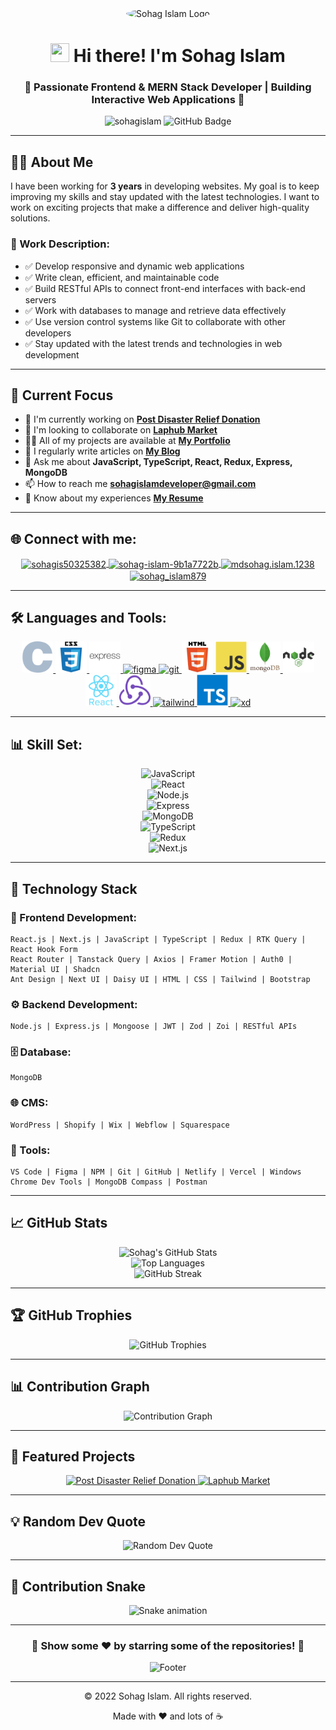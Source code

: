 <div align="center">
  <img src="https://i.ibb.co/DpvHZ4T/2.png" alt="Sohag Islam Logo" width="200" height="200" style="border-radius: 50%;">
</div>

<h1 align="center">
  <img src="https://raw.githubusercontent.com/MartinHeinz/MartinHeinz/master/wave.gif" width="30px" height="30px" />
  Hi there! I'm Sohag Islam
</h1>

<h3 align="center">🚀 Passionate Frontend & MERN Stack Developer | Building Interactive Web Applications 🚀</h3>

<div align="center">
  <img src="https://komarev.com/ghpvc/?username=sohagislam&label=Profile%20views&color=0e75b6&style=flat" alt="sohagislam" />
  <img src="https://img.shields.io/github/followers/sohagislam?label=Followers&style=social" alt="GitHub Badge">
</div>

---

## 👨‍💻 About Me

I have been working for **3 years** in developing websites. My goal is to keep improving my skills and stay updated with the latest technologies. I want to work on exciting projects that make a difference and deliver high-quality solutions.

### 🔨 Work Description:
- ✅ Develop responsive and dynamic web applications
- ✅ Write clean, efficient, and maintainable code
- ✅ Build RESTful APIs to connect front-end interfaces with back-end servers
- ✅ Work with databases to manage and retrieve data effectively
- ✅ Use version control systems like Git to collaborate with other developers
- ✅ Stay updated with the latest trends and technologies in web development

---

## 🎯 Current Focus

- 🔭 I'm currently working on **[Post Disaster Relief Donation](https://diaster-relief-donation-client.vercel.app/)**
- 👯 I'm looking to collaborate on **[Laphub Market](https://laphub-client.vercel.app/)**
- 👨‍💻 All of my projects are available at **[My Portfolio](https://portfolio-client-iota-three.vercel.app/)**
- 📝 I regularly write articles on **[My Blog](https://portfolio-client-iota-three.vercel.app/)**
- 💬 Ask me about **JavaScript, TypeScript, React, Redux, Express, MongoDB**
- 📫 How to reach me **sohagislamdeveloper@gmail.com**
- 📄 Know about my experiences **[My Resume](https://drive.google.com/file/d/1ZKzlyjV_-I8p92ryRXgLXwU2wxY8OjOv/view?usp=sharing)**

---

## 🌐 Connect with me:

<p align="center">
  <a href="https://x.com/sohagis50325382" target="blank">
    <img align="center" src="https://raw.githubusercontent.com/rahuldkjain/github-profile-readme-generator/master/src/images/icons/Social/twitter.svg" alt="sohagis50325382" height="40" width="50" />
  </a>
  <a href="https://linkedin.com/in/sohag-islam-9b1a7722b" target="blank">
    <img align="center" src="https://raw.githubusercontent.com/rahuldkjain/github-profile-readme-generator/master/src/images/icons/Social/linked-in-alt.svg" alt="sohag-islam-9b1a7722b" height="40" width="50" />
  </a>
  <a href="https://facebook.com/mdsohag.islam.1238" target="blank">
    <img align="center" src="https://raw.githubusercontent.com/rahuldkjain/github-profile-readme-generator/master/src/images/icons/Social/facebook.svg" alt="mdsohag.islam.1238" height="40" width="50" />
  </a>
  <a href="https://instagram.com/sohag_islam879" target="blank">
    <img align="center" src="https://raw.githubusercontent.com/rahuldkjain/github-profile-readme-generator/master/src/images/icons/Social/instagram.svg" alt="sohag_islam879" height="40" width="50" />
  </a>
</p>

---

## 🛠️ Languages and Tools:

<p align="center">
  <a href="https://www.cprogramming.com/" target="_blank" rel="noreferrer">
    <img src="https://raw.githubusercontent.com/devicons/devicon/master/icons/c/c-original.svg" alt="c" width="50" height="50"/>
  </a>
  <a href="https://www.w3schools.com/css/" target="_blank" rel="noreferrer">
    <img src="https://raw.githubusercontent.com/devicons/devicon/master/icons/css3/css3-original-wordmark.svg" alt="css3" width="50" height="50"/>
  </a>
  <a href="https://expressjs.com" target="_blank" rel="noreferrer">
    <img src="https://raw.githubusercontent.com/devicons/devicon/master/icons/express/express-original-wordmark.svg" alt="express" width="50" height="50"/>
  </a>
  <a href="https://www.figma.com/" target="_blank" rel="noreferrer">
    <img src="https://www.vectorlogo.zone/logos/figma/figma-icon.svg" alt="figma" width="50" height="50"/>
  </a>
  <a href="https://git-scm.com/" target="_blank" rel="noreferrer">
    <img src="https://www.vectorlogo.zone/logos/git-scm/git-scm-icon.svg" alt="git" width="50" height="50"/>
  </a>
  <a href="https://www.w3.org/html/" target="_blank" rel="noreferrer">
    <img src="https://raw.githubusercontent.com/devicons/devicon/master/icons/html5/html5-original-wordmark.svg" alt="html5" width="50" height="50"/>
  </a>
  <a href="https://developer.mozilla.org/en-US/docs/Web/JavaScript" target="_blank" rel="noreferrer">
    <img src="https://raw.githubusercontent.com/devicons/devicon/master/icons/javascript/javascript-original.svg" alt="javascript" width="50" height="50"/>
  </a>
  <a href="https://www.mongodb.com/" target="_blank" rel="noreferrer">
    <img src="https://raw.githubusercontent.com/devicons/devicon/master/icons/mongodb/mongodb-original-wordmark.svg" alt="mongodb" width="50" height="50"/>
  </a>
  <a href="https://nodejs.org" target="_blank" rel="noreferrer">
    <img src="https://raw.githubusercontent.com/devicons/devicon/master/icons/nodejs/nodejs-original-wordmark.svg" alt="nodejs" width="50" height="50"/>
  </a>
  <a href="https://reactjs.org/" target="_blank" rel="noreferrer">
    <img src="https://raw.githubusercontent.com/devicons/devicon/master/icons/react/react-original-wordmark.svg" alt="react" width="50" height="50"/>
  </a>
  <a href="https://redux.js.org" target="_blank" rel="noreferrer">
    <img src="https://raw.githubusercontent.com/devicons/devicon/master/icons/redux/redux-original.svg" alt="redux" width="50" height="50"/>
  </a>
  <a href="https://tailwindcss.com/" target="_blank" rel="noreferrer">
    <img src="https://www.vectorlogo.zone/logos/tailwindcss/tailwindcss-icon.svg" alt="tailwind" width="50" height="50"/>
  </a>
  <a href="https://www.typescriptlang.org/" target="_blank" rel="noreferrer">
    <img src="https://raw.githubusercontent.com/devicons/devicon/master/icons/typescript/typescript-original.svg" alt="typescript" width="50" height="50"/>
  </a>
  <a href="https://www.adobe.com/products/xd.html" target="_blank" rel="noreferrer">
    <img src="https://cdn.worldvectorlogo.com/logos/adobe-xd.svg" alt="xd" width="50" height="50"/>
  </a>
</p>

---

## 📊 Skill Set:

<p align="center">
  <img src="https://progress-bar.dev/90/?title=JavaScript&width=300&color=F7DF1E" alt="JavaScript" />
  <br>
  <img src="https://progress-bar.dev/85/?title=React&width=300&color=61DAFB" alt="React" />
  <br>
  <img src="https://progress-bar.dev/80/?title=Node.js&width=300&color=339933" alt="Node.js" />
  <br>
  <img src="https://progress-bar.dev/75/?title=Express&width=300&color=000000" alt="Express" />
  <br>
  <img src="https://progress-bar.dev/70/?title=MongoDB&width=300&color=47A248" alt="MongoDB" />
  <br>
  <img src="https://progress-bar.dev/75/?title=TypeScript&width=300&color=3178C6" alt="TypeScript" />
  <br>
  <img src="https://progress-bar.dev/80/?title=Redux&width=300&color=764ABC" alt="Redux" />
  <br>
  <img src="https://progress-bar.dev/75/?title=Next.js&width=300&color=000000" alt="Next.js" />
</p>

---

## 💼 Technology Stack

### 🎨 Frontend Development:
```
React.js | Next.js | JavaScript | TypeScript | Redux | RTK Query | React Hook Form 
React Router | Tanstack Query | Axios | Framer Motion | Auth0 | Material UI | Shadcn 
Ant Design | Next UI | Daisy UI | HTML | CSS | Tailwind | Bootstrap
```

### ⚙️ Backend Development:
```
Node.js | Express.js | Mongoose | JWT | Zod | Zoi | RESTful APIs
```

### 🗄️ Database:
```
MongoDB
```

### 🌐 CMS:
```
WordPress | Shopify | Wix | Webflow | Squarespace
```

### 🔧 Tools:
```
VS Code | Figma | NPM | Git | GitHub | Netlify | Vercel | Windows 
Chrome Dev Tools | MongoDB Compass | Postman
```

---

## 📈 GitHub Stats

<div align="center">
  <img src="https://github-readme-stats.vercel.app/api?username=Sohag00879&show_icons=true&theme=radical&hide_border=true" alt="Sohag's GitHub Stats" />
  <br>
  <img src="https://github-readme-stats.vercel.app/api/top-langs/?username=Sohag00879&layout=compact&theme=radical&hide_border=true" alt="Top Languages" />
  <br>
  <img src="https://github-readme-streak-stats.herokuapp.com/?user=Sohag00879&theme=radical&hide_border=true" alt="GitHub Streak" />
</div>

---

## 🏆 GitHub Trophies

<div align="center">
  <img src="https://github-profile-trophy.vercel.app/?username=Sohag00879&theme=radical&no-frame=true&no-bg=false&margin-w=4" alt="GitHub Trophies" />
</div>

---

## 📊 Contribution Graph

<div align="center">
  <img src="https://github-readme-activity-graph.vercel.app/graph?username=Sohag00879&theme=react-dark&hide_border=true" alt="Contribution Graph" />
</div>

---

## 🎯 Featured Projects

<div align="center">
  <a href="https://github.com/Sohag00879/post-disaster-relief-donation">
    <img src="https://github-readme-stats.vercel.app/api/pin/?username=Sohag00879&repo=post-disaster-relief-donation&theme=radical&hide_border=true" alt="Post Disaster Relief Donation" />
  </a>
  <a href="https://github.com/Sohag00879/laphub-client">
    <img src="https://github-readme-stats.vercel.app/api/pin/?username=Sohag00879&repo=laphub-market&theme=radical&hide_border=true" alt="Laphub Market" />
  </a>
</div>

---

## 💡 Random Dev Quote

<div align="center">
  <img src="https://quotes-github-readme.vercel.app/api?type=horizontal&theme=radical" alt="Random Dev Quote" />
</div>

---

## 🐍 Contribution Snake

<div align="center">
  <img src="https://raw.githubusercontent.com/Sohag00879/sohagislam/output/snake.svg" alt="Snake animation" />
</div>

---

<div align="center">
  <h3>🌟 Show some ❤️ by starring some of the repositories! 🌟</h3>
  
  <img src="https://capsule-render.vercel.app/api?type=waving&color=gradient&height=100&section=footer&width=100%" alt="Footer" />
</div>

---

<div align="center">
  <p>© 2022 Sohag Islam. All rights reserved.</p>
  <p>Made with ❤️ and lots of ☕</p>
</div>
